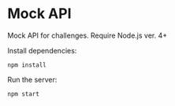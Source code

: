 # Mock API

Mock API for challenges. Require Node.js ver. 4+

Install dependencies:

```
npm install
```

Run the server:

```
npm start
```